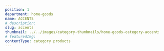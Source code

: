 ```yaml
---
position: 1
department: home-goods
name: ACCENTS
# description:
slug: accents
thumbnail: ../../images/category-thumbnails/home-goods-category-accents.jpg
# featuredImg:
contentType: category products
---
```

